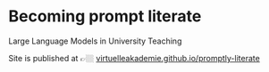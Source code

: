# Becoming prompt literate
 
Large Language Models in University Teaching

Site is published at 👉🏼 [virtuelleakademie.github.io/promptly-literate](https://virtuelleakademie.github.io/promptly-literate/)

